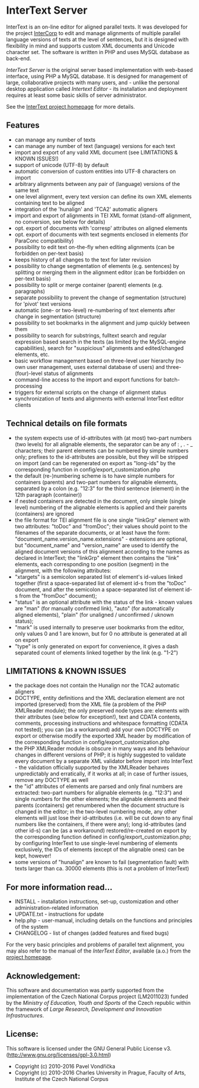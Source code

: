 # InterText Server

InterText is an on-line editor for aligned parallel texts. It was developed for
the project [InterCorp](http://www.korpus.cz/intercorp/?lang=en) to edit and
manage alignments of multiple parallel language versions of texts at the level
of sentences, but it is designed with flexibility in mind and supports custom
XML documents and Unicode character set. The software is written in PHP and uses
MySQL database as back-end.

_InterText Server_ is the original server based implementation with web-based interface, using PHP a MySQL database. It is designed for management of large, collaborative projects with many users, and - unlike the personal desktop application called _Intertext Editor_ - its installation and deployment requires at least some basic skills of server administrator.

See the [InterText project homepage](http://wanthalf.saga.cz/intertext) for more details.

## Features

- can manage any number of texts
- can manage any number of text (language) versions for each text
- import and export of any valid XML document (see LIMITATIONS & KNOWN ISSUES!)
- support of unicode (UTF-8) by default
- automatic conversion of custom entities into UTF-8 characters on import
- arbitrary alignments between any pair of (language) versions of the same text
- one level alignment, every text version can define its own XML elements
containing text to be aligned
- integration of the 'hunalign' and 'TCA2' automatic aligners
- import and export of alignments in TEI XML format (stand-off alignment, no
conversion, see below for details)
- opt. export of documents with 'corresp' attributes on aligned elements
- opt. export of documents with text segments enclosed in <seg> elements (for
ParaConc compatibility)
- possibility to edit text on-the-fly when editing alignments (can be forbidden
on per-text basis)
- keeps history of all changes to the text for later revision
- possibility to change segmentation of elements (e.g. sentences) by splitting
or merging them in the alignment editor (can be forbidden on per-text basis)
- possibility to split or merge container (parent) elements (e.g. paragraphs)
- separate possibility to prevent the change of segmentation (structure) for
'pivot' text versions
- automatic (one- or two-level) re-numbering of text elements after change in
segmentation (structure)
- possibility to set bookmarks in the alignment and jump quickly between them
- possibility to search for substrings, fulltext search and regular expression
based search in the texts (as limited by the MySQL-engine capabilities), search
for "suspicious" alignments and edited/changed elements, etc.
- basic workflow management based on three-level user hierarchy (no own user
management, uses external database of users) and three-(four)-level status of
alignments
- command-line access to the import and export functions for batch-processing
- triggers for external scripts on the change of alignment status
- synchronization of texts and alignments with external InterText editor clients


## Technical details on file formats

- the system expects use of id-attributes with (at most) two-part numbers (two levels) for all 
alignable elements, the separator can be any of : , . - _ characters; their 
parent elements can be numbered by simple numbers only; prefixes to the 
id-attributes are possible, but they will be stripped on import (and can be 
regenerated on export as "long-ids" by the corresponding function in 
config/export_customization.php
- the default (re-)numbering scheme is to have simple numbers for containers
(parents) and two-part numbers for alignable elements, separated by a colon
(e.g. "12:3" for the third sentence (element) in the 12th paragraph (container))
- if nested containers are detected in the document, only simple (single level)
numbering of the alignable elements is applied and their parents (containers)
are ignored
- the file format for TEI alignment file is one single "linkGrp" element with 
two attributes: "toDoc" and "fromDoc"; their values should point to the 
filenames of the separate documents, or at least have the form: 
"document_name.version_name.extensions" - extensions are optional, but 
"document_name" and "version_name" are used to identify the aligned document
versions of this alignment according to the names as declared in InterText; 
the "linkGrp" element then contains the "link" elements, each corresponding 
to one position (segment) in the alignment, with the following attributes: 
 - "xtargets" is a semicolon separated list of element's id-values linked 
together (first a space-separated list of element id-s from the  "toDoc" 
document, and after the semicolon a space-separated list of element id-s
from the "fromDoc" document); 
 - "status" is an optional attribute with the status of the link - known values
are "man" (for manually confirmed link), "auto"  (for automatically aligned 
elements), "plain" (for unaligned / unconfirmed / uknown status); 
 - "mark" is used internally to preserve user bookmarks from the editor, only 
values 0 and 1 are known, but for 0 no attribute is generated at all on export
 - "type" is only generated on export for convenience, it gives a dash 
separated count of elements linked together by the link (e.g. "1-2")


## LIMITATIONS & KNOWN ISSUES

- the package does not contain the Hunalign nor the TCA2 automatic aligners
- DOCTYPE, entity definitions and the XML declaration element are not imported
(preserved) from the XML file (a problem of the PHP XMLReader module); the only
preserved node types are: elements with their attributes (see below for
exception!), text and CDATA contents, comments, processing instructions and
whitespace formatting (CDATA not tested); you can (as a workaround) add your own
DOCTYPE on export or otherwise modify the exported XML header by modification of
the corresponding function in config/export_customization.php
- the PHP XMLReader module is obscure in many ways and its behaviour changes
in different versions of PHP; it is highly suggested to validate every document
by a separate XML validator before import into InterText - the validation officially
supported by the XMLReader behaves unpredictably and erratically, if it works at all; 
in case of further issues, remove any DOCTYPE as well
- the "id" attributes of elements are parsed and only final numbers are
extracted: two-part numbers for alignable elements (e.g. "12:3") and single
numbers for the other elements; the alignable elements and their parents
(containers) get renumbered when the document structure is changed in the
editor; in the two-level numbering mode, any other elements will just lose their
id-attributes (i.e. will be cut down to any final numbers like the containers,
if there were any); long id-attributes (and other id-s) can be (as a workaround)
restored/re-created on export by the corresponding function defined in
config/export_customization.php; by configuring InterText to use single-level 
numbering of elements exclusively, the IDs of elements (except of the alignable ones)
can be kept, however!
- some versions of "hunalign" are known to fail (segmentation fault) 
with texts larger than ca. 30000 elements (this is not a problem of InterText)


## For more information read...

- INSTALL - installation instructions, set-up, customization and other
administration-related information
- UPDATE.txt - instructions for update
- help.php - user-manual, including details on the functions and principles of
the system
- CHANGELOG - list of changes (added features and fixed bugs)

For the very basic principles and problems of parallel text alignment, you may also refer to the manual of the _InterText Editor_, available (a.o.) from the [project homepage](http://wanthalf.saga.cz/intertext).

## Acknowledgement:

This software and documentation was partly supported from the implementation of the Czech National Corpus project (LM2011023) funded by the _Ministry of Education, Youth and Sports_ of the Czech republic within the framework of _Large Research, Development and Innovation Infrastructures_.

## License:

This software is licensed under the GNU General Public License v3. (http://www.gnu.org/licenses/gpl-3.0.html)

- Copyright (c) 2010-2016 Pavel Vondřička
- Copyright (c) 2010-2016 Charles University in Prague, Faculty of Arts, Institute of the Czech National Corpus

